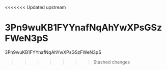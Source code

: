 <<<<<<< Updated upstream

3Pn9wuKB1FYYnafNqAhYwXPsGSzFWeN3pS
=======
3Pn9wuKB1FYYnafNqAhYwXPsGSzFWeN3pS

>>>>>>> Stashed changes
